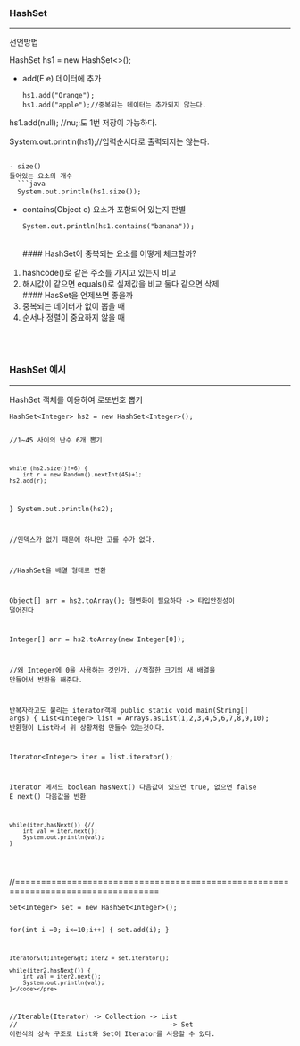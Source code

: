 <p><img alt="" src="https://velog.velcdn.com/images/isak9975/post/d4b37927-136d-451b-80e5-e2fa6c1d4ad8/image.png" /></p>
<h3 id="hashset">HashSet</h3>
<hr />
<p>선언방법</p>
<blockquote>
</blockquote>
<p>HashSet hs1 = new HashSet&lt;&gt;();</p>
<ul>
<li>add(E e)
데이터에 추가<pre><code class="language-java">hs1.add(&quot;Orange&quot;);
hs1.add(&quot;apple&quot;);//중복되는 데이터는 추가되지 않는다.
</code></pre>
</li>
</ul>
<p>hs1.add(null); //nu;;도 1번 저장이 가능하다.</p>
<p>System.out.println(hs1);//입력순서대로 출력되지는 않는다.</p>
<pre><code>
- size()
들어있는 요소의 개수
  ```java
  System.out.println(hs1.size());</code></pre><ul>
<li>contains(Object o)
요소가 포함되어 있는지 판별<pre><code class="language-java">System.out.println(hs1.contains(&quot;banana&quot;));</code></pre>
<br />
#### HashSet이 중복되는 요소를 어떻게 체크할까?</li>
</ul>
<ol>
<li>hashcode()로 같은 주소를 가지고 있는지 비교</li>
<li>해시값이 같으면 equals()로 실제값을 비교
둘다 같으면 삭제<br />
#### HasSet을 언제쓰면 좋을까</li>
<li>중복되는 데이터가 없이 뽑을 때</li>
<li>순서나 정렬이 중요하지 않을 때</li>
</ol>
<p><br /><br /></p>
<h3 id="hashset-예시">HashSet 예시</h3>
<hr />
<p>HashSet 객체를 이용하여 로또번호 뽑기</p>
<pre><code class="language-java">HashSet&lt;Integer&gt; hs2 = new HashSet&lt;Integer&gt;();

//1~45 사이의 난수 6개 뽑기

    while (hs2.size()!=6) {
        int r = new Random().nextInt(45)+1;
    hs2.add(r);
}
System.out.println(hs2);

//인덱스가 없기 때문에 하나만 고를 수가 없다.

//HashSet을 배열 형태로 변환


Object[] arr = hs2.toArray();
형변화이 필요하다 -&gt; 타입안정성이 떨어진다


Integer[] arr = hs2.toArray(new Integer[0]);

//왜 Integer에 0을 사용하는 것인가.
//적절한 크기의 새 배열을 만들어서 반환을 해준다.


반복자라고도 불리는 iterator객체
public static void main(String[] args) {
List&lt;Integer&gt; list = Arrays.asList(1,2,3,4,5,6,7,8,9,10);
반환형이 List라서 위 상황처럼 만들수 있는것이다.


Iterator&lt;Integer&gt; iter = list.iterator();

Iterator 메서드
boolean hasNext()
다음값이 있으면 true, 없으면 false
E next()
다음값을 반환

    while(iter.hasNext()) {//
        int val = iter.next();
        System.out.println(val);
    }
</code></pre>
<p>//==================================================================================</p>
<pre><code class="language-java">Set&lt;Integer&gt; set = new HashSet&lt;Integer&gt;();


for(int i =0; i&lt;=10;i++) {
    set.add(i);
    }

    Iterator&lt;Integer&gt; iter2 = set.iterator();

    while(iter2.hasNext()) {
        int val = iter2.next();
        System.out.println(val);
    }</code></pre>
<p>//Iterable(Iterator) -&gt; Collection -&gt; List
//                                      -&gt; Set
이런식의 상속 구조로 List와 Set이 Iterator를 사용할 수 있다.</p>